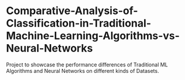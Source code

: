 # Comparative-Analysis-of-Classification-in-Traditional-Machine-Learning-Algorithms-vs-Neural-Networks
Project to showcase the performance differences of Traditional ML Algorithms and Neural Networks on different kinds of Datasets. 
